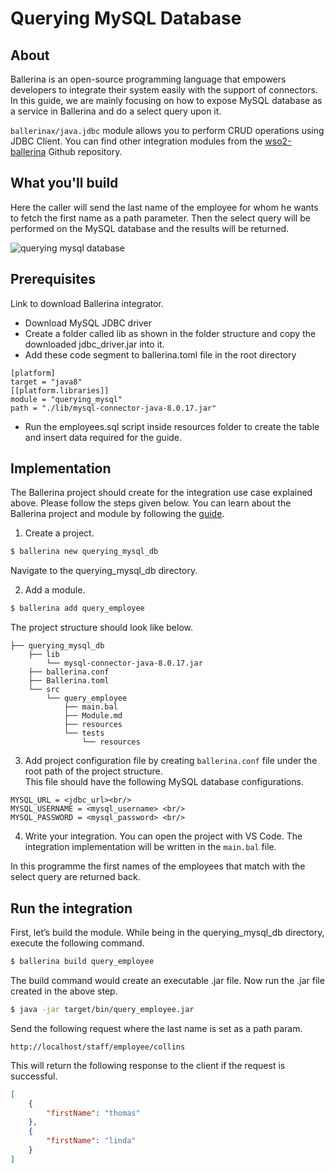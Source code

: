 # Querying MySQL Database

## About 
Ballerina is an open-source programming language that empowers developers to integrate their system easily with the support of connectors. In this guide, we are mainly focusing on how to expose MySQL database as a service in Ballerina and do a select query upon it.

`ballerinax/java.jdbc` module allows you to perform CRUD operations using JDBC Client. You can find other integration modules from the [wso2-ballerina](https://github.com/wso2-ballerina) Github repository. 

## What you'll build

Here the caller will send the last name of the employee for whom he wants to fetch the first name as a path parameter. Then the select query will be performed on the MySQL database and the results will be returned.

![querying mysql database](../../../../assets/img/querying-mysql.png)

## Prerequisites
Link to download Ballerina integrator.

- Download MySQL JDBC driver
- Create a folder called lib as shown in the folder structure and copy the downloaded jdbc_driver.jar into it.
- Add these code segment to ballerina.toml file in the root directory

```ballerina
[platform]
target = "java8"
[[platform.libraries]]
module = "querying_mysql"
path = "./lib/mysql-connector-java-8.0.17.jar"
 ```
- Run the employees.sql script inside resources folder to create the table and insert data required for the guide.

## Implementation
The Ballerina project should create for the integration use case explained above. Please follow the steps given below. You can learn about the Ballerina project and module by following the [guide](../../../../develop/using-modules/).

1. Create a project.
```bash
$ ballerina new querying_mysql_db
```
Navigate to the querying_mysql_db directory.

2. Add a module.
```bash
$ ballerina add query_employee
```

The project structure should look like below.
```shell
├── querying_mysql_db
    ├── lib
        └── mysql-connector-java-8.0.17.jar
    ├── ballerina.conf    
    ├── Ballerina.toml
    └── src
        └── query_employee
            ├── main.bal
            ├── Module.md
            ├── resources
            └── tests
                └── resources
```

3. Add project configuration file by creating `ballerina.conf` file under the root path of the project structure. <br/>
This file should have the following MySQL database configurations.
```
MYSQL_URL = <jdbc_url><br/>
MYSQL_USERNAME = <mysql_username> <br/>
MYSQL_PASSWORD = <mysql_password> <br/>
```

4. Write your integration.
You can open the project with VS Code. The integration implementation will be written in the `main.bal` file.

In this programme the first names of the employees that match with the select query are returned back.

<!-- INCLUDE_CODE: src/query_employee_data/main.bal -->

## Run the integration
First, let’s build the module. While being in the querying_mysql_db directory, execute the following command.

```bash
$ ballerina build query_employee
```

The build command would create an executable .jar file. Now run the .jar file created in the above step.

```bash
$ java -jar target/bin/query_employee.jar
```

Send the following request where the last name is set as a path param.
```
http://localhost/staff/employee/collins
```

This will return the following response to the client if the request is successful.
```json
[
    {
        "firstName": "thomas"
    },
    {
        "firstName": "linda"
    }
]
```
